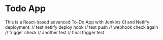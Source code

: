 # Todo App

This is a React-based advanced To-Do App with Jenkins CI and Netlify deployment.
// test netlify deploy hook
// test push
// webhook check again
// trigger check
// another test
// final trigger test
